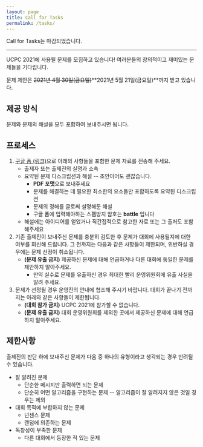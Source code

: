```yaml
---
layout: page
title: Call for Tasks
permalink: /tasks/
---
```


Call for Tasks는 마감되었습니다.

----

UCPC 2021에 사용될 문제를 모집하고 있습니다! 여러분들의 창의적이고 재미있는 문제들을 기다립니다.

문제 제안은 ~~2021년 4월 30일(금요일)~~**2021년 5월 21일(금요일)**까지 받고 있습니다.

## 제공 방식

문제와 문제의 해설을 모두 포함하여 보내주시면 됩니다.

## 프로세스

1. [구글 폼 (링크)](https://forms.gle/p91nnk8xUqj3HqDz6)으로 아래의 사항들을 포함한 문제 자료를 전송해 주세요.
    * 출제자 또는 출제진의 실명과 소속
    * 요약된 문제 디스크립션과 해설 -- 초안이어도 괜찮습니다.
        * **PDF 포맷**으로 보내주세요
        * 문제를 해결하는 데 필요한 최소한의 요소들만 포함하도록 요약된 디스크립션
        * 문제의 정해를 글로써 설명해둔 해설
        * 구글 폼에 입력해야하는 스팸방지 암호는 **battle** 입니다
    * 해설에는 아이디어를 얻었거나 직간접적으로 참고한 자료 또는 그 출처도 포함해주세요
2. 기존 출제진이 보내주신 문제를 충분히 검토한 후 문제가 대회에 사용될지에 대한 여부를 회신해 드립니다. 그 전까지는 다음과 같은 사항들이 제한되며, 위반하실 경우에는 문제 선정이 취소됩니다.
    * **(문제 유출 금지)** 제공하신 문제에 대해 언급하거나 다른 대회에 동일한 문제를 제안하지 말아주세요.
        * 만약 실수로 문제를 유출하신 경우 최대한 빨리 운영위원회에 유출 사실을 알려 주세요.
3. 문제가 선정될 경우 운영진의 안내에 협조해 주시기 바랍니다. 대회가 끝나기 전까지는 아래와 같은 사항들이 제한됩니다.
    * **(대회 참가 금지)** UCPC 2021에 참가할 수 없습니다.
    * **(문제 유출 금지)** 대회 운영위원회를 제외한 곳에서 제공하신 문제에 대해 언급하지 말아주세요.


## 제한사항

출제진의 판단 하에 보내주신 문제가 다음 중 하나의 유형이라고 생각되는 경우 반려될 수 있습니다.
* 잘 알려진 문제
    * 단순한 메시지만 출력하면 되는 문제
    * 단순히 어떤 알고리즘을 구현하는 문제 -- 알고리즘이 잘 알려지지 않은 것일 경우는 제외
* 대회 목적에 부합하지 않는 문제
    * 넌센스 문제
    * 랜덤에 의존하는 문제
* 독창성이 부족한 문제
    * 다른 대회에서 등장한 적 있는 문제
